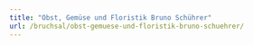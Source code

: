 ```yaml
---
title: "Obst, Gemüse und Floristik Bruno Schührer"
url: /bruchsal/obst-gemuese-und-floristik-bruno-schuehrer/
---
```

